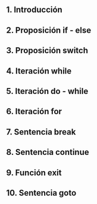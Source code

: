 ## 1. Introducción
## 2. Proposición if - else
## 3. Proposición switch
## 4. Iteración while
## 5. Iteración do - while
## 6. Iteración for
## 7. Sentencia break
## 8. Sentencia continue
## 9. Función exit
## 10. Sentencia goto